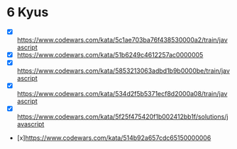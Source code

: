# 6 Kyus

- [x] <https://www.codewars.com/kata/5c1ae703ba76f438530000a2/train/javascript>
- [x] <https://www.codewars.com/kata/51b6249c4612257ac0000005>
- [x] <https://www.codewars.com/kata/5853213063adbd1b9b0000be/train/javascript>
- [x] <https://www.codewars.com/kata/534d2f5b5371ecf8d2000a08/train/javascript>
- [x] <https://www.codewars.com/kata/5f25f475420f1b002412bb1f/solutions/javascript>
- [x]<https://www.codewars.com/kata/514b92a657cdc65150000006>
